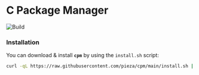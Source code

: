 # C Package Manager

![Build](https://github.com/pieza/cpm/actions/workflows/release.yml/badge.svg)

### Installation

You can download & install **`cpm`** by using the `install.sh` script:

```bash
curl -qL https://raw.githubusercontent.com/pieza/cpm/main/install.sh | sh
```
